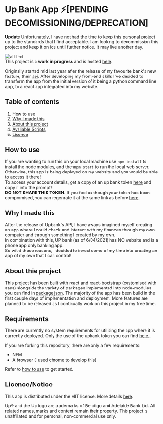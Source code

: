 # Up Bank App ⚡[PENDING DECOMISSIONING/DEPRECATION]

**Update**
Unfortunately, I have not had the time to keep this personal project up to the standards that I find acceptable. I am looking to decommission this project and keep it on ice until further notice. It may live another day.

![alt text](https://github.com/jnddao/upbank/blob/main/readme.jpg "Up bank app login page")  
This project is a **work in progress** and is hosted [here](http://upbank.johndao.dev).  
  
Originally started mid last year after the release of my favourite bank's new feature, their [api](https://developer.up.com.au/). After developing my front-end skills I've decided to transform the app from the initial version of it being a python command line app, to a react app integrated into my website.  


## Table of contents
<ol>
    <li> <a href="#How-to-use">How to use</a></li>
    <li> <a href="#Why-I-made-this">Why I made this</a> </li>
    <li> <a href="#about-this-project">About this project</a> </li>
    <li> <a href="#Requirements">Avaliable Scripts</a> </li>
    <li> <a href="#Licence">Licence</a> </li>
</ol>  
  
## How to use  
If you are wanting to run this on your local machine use `npm install` to install the node modules,  and then`npm start` to run the local web server.  
Otherwise, this app is being deployed on my website and you would be able to access it there!  
To access your account details, get a copy of an up bank token [here](https://api.up.com.au/getting_started) and copy it into the prompt!  
**DO NOT SHARE THIS TOKEN**. If you feel as though your token has been compromised, you can regenrate it at the same link as before [here](https://api.up.com.au/getting_started).
 

## Why I made this  
After the release of Upbank's API, I have aways imagined myself creating an app where I could check and interact with my finances through my own computer and through something I created by my own.  
In combination with this, UP bank (as of 6/04/2021) has NO website and is a phone app only banking app.  
So witht these reasons, I decided to invest some of my time into creating an app of my own that I can control!  
  
## About thie project  
This project has been built with react and react-bootstrap (customised with sass) alongside the variety of packages implemented into node-modules you can find in [package.json](https://github.com/jnddao/upbank/blob/main/package.json). The majority of the app has been build in the first couple days of implementation and deployment. More features are planned to be released as I continually work on this project in my free time.  
  
## Requirements  
There are currently no system requirements for utilising the app where it is currently deployed. Only the use of the upbank token you can find [here.](https://api.up.com.au/getting_started).  
  
If you are forking this repository, there are only a few requirements:  
<ul>
    <li>NPM</li>
    <li>A browser (I used chrome to develop this)</li>
</ul>  
  
Refer to [how to use](#how-to-use) to get started. 
  
## Licence/Notice 
This app is distributed under the MIT licence. More details [here](https://github.com/jnddao/upbank/blob/main/LICENSE).  

Up® and the Up logo are trademarks of Bendigo and Adelaide Bank Ltd. All related names, marks and content remain their property. This project is unaffiliated and for personal, non-commercial use only.